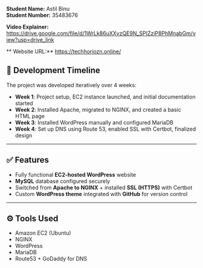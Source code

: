 **Student Name:** Astil Binu  
**Student Number:** 35483676 

**Video Explainer:** https://drive.google.com/file/d/1WrLk86uXXvzQE9N_SPIZziP8PhMnabGm/view?usp=drive_link 

** Website URL:** https://techhoriozn.online/ 

## 📆 Development Timeline

The project was developed iteratively over 4 weeks:

- **Week 1**: Project setup, EC2 instance launched, and initial documentation started  
- **Week 2**: Installed Apache, migrated to NGINX, and created a basic HTML page  
- **Week 3**: Installed WordPress manually and configured MariaDB  
- **Week 4**: Set up DNS using Route 53, enabled SSL with Certbot, finalized design  

---

## ✅ Features

- Fully functional **EC2-hosted WordPress** website  
- **MySQL** database configured securely  
- Switched from **Apache to NGINX** + installed **SSL (HTTPS)** with Certbot  
- Custom **WordPress theme** integrated with **GitHub** for version control  

---

## ⚙️ Tools Used

-  Amazon EC2 (Ubuntu)  
-  NGINX  
-  WordPress  
-  MariaDB  
-  Route53 + GoDaddy for DNS  




